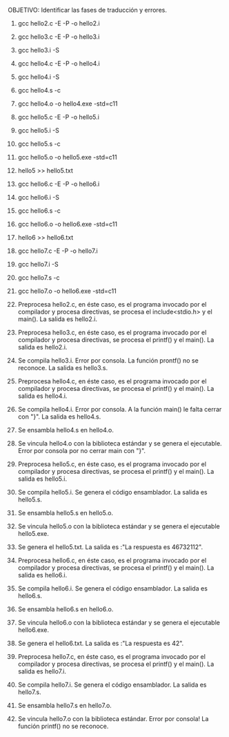 OBJETIVO: Identificar las fases de traducción y errores.

1. gcc hello2.c -E -P -o hello2.i
2. gcc hello3.c -E -P -o hello3.i
3. gcc hello3.i -S
4. gcc hello4.c -E -P -o hello4.i
5. gcc hello4.i -S
6. gcc hello4.s -c
7. gcc hello4.o -o hello4.exe -std=c11
8. gcc hello5.c -E -P -o hello5.i
9. gcc hello5.i -S
10. gcc hello5.s -c
11. gcc hello5.o -o hello5.exe -std=c11
12. hello5 >> hello5.txt
13. gcc hello6.c -E -P -o hello6.i
14. gcc hello6.i -S
15. gcc hello6.s -c
16. gcc hello6.o -o hello6.exe -std=c11
17. hello6 >> hello6.txt
18. gcc hello7.c -E -P -o hello7.i
19. gcc hello7.i -S
20. gcc hello7.s -c
21. gcc hello7.o -o hello6.exe -std=c11


1. Preprocesa hello2.c, en éste caso, es el programa invocado por el compilador y procesa directivas, se procesa el include<stdio.h> y el main(). La salida es hello2.i.
2. Preprocesa hello3.c, en éste caso, es el programa invocado por el compilador y procesa directivas, se procesa el printf() y el main(). La salida es hello2.i.
3. Se compila hello3.i. Error por consola. La función prontf() no se reconoce. La salida es hello3.s.
4. Preprocesa hello4.c, en éste caso, es el programa invocado por el compilador y procesa directivas, se procesa el printf() y el main(). La salida es hello4.i.
5. Se compila hello4.i. Error por consola. A la función main() le falta cerrar con "}". La salida es hello4.s.
6. Se ensambla hello4.s en hello4.o. 
7. Se vincula hello4.o con la biblioteca estándar y se genera el ejecutable. Error por consola por no cerrar main con "}".
8. Preprocesa hello5.c, en éste caso, es el programa invocado por el compilador y procesa directivas, se procesa el printf() y el main(). La salida es hello5.i.
9. Se compila hello5.i. Se genera el código ensamblador. La salida es hello5.s.
10. Se ensambla hello5.s en hello5.o.
11. Se vincula hello5.o con la biblioteca estándar y se genera el ejecutable hello5.exe.
12. Se genera el hello5.txt. La salida es :"La respuesta es 46732112".
13. Preprocesa hello6.c, en éste caso, es el programa invocado por el compilador y procesa directivas, se procesa el printf() y el main(). La salida es hello6.i.
14. Se compila hello6.i. Se genera el código ensamblador. La salida es hello6.s.
15. Se ensambla hello6.s en hello6.o.
16. Se vincula hello6.o con la biblioteca estándar y se genera el ejecutable hello6.exe.
17. Se genera el hello6.txt. La salida es :"La respuesta es 42".
18. Preprocesa hello7.c, en éste caso, es el programa invocado por el compilador y procesa directivas, se procesa el printf() y el main(). La salida es hello7.i.
19. Se compila hello7.i. Se genera el código ensamblador. La salida es hello7.s.
20. Se ensambla hello7.s en hello7.o.
21. Se vincula hello7.o con la biblioteca estándar. Error por consola! La función printf() no se reconoce.

